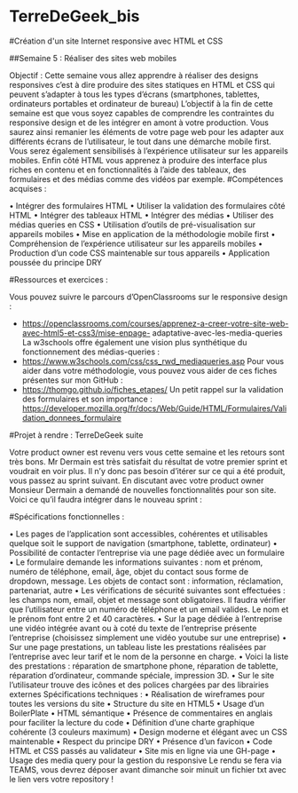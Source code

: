 # TerreDeGeek_bis

#Création d'un site Internet responsive avec HTML et CSS

##Semaine 5 : Réaliser des sites web mobiles

Objectif :
Cette semaine vous allez apprendre à réaliser des designs responsives c’est à dire produire des sites
statiques en HTML et CSS qui peuvent s’adapter à tous les types d’écrans (smartphones, tablettes,
ordinateurs portables et ordinateur de bureau)
L’objectif à la fin de cette semaine est que vous soyez capables de comprendre les contraintes du
responsive design et de les intégrer en amont à votre production. Vous saurez ainsi remanier les
éléments de votre page web pour les adapter aux différents écrans de l’utilisateur, le tout dans une
démarche mobile first. Vous serez également sensibilisés à l’expérience utilisateur sur les appareils
mobiles.
Enfin côté HTML vous apprenez à produire des interface plus riches en contenu et en
fonctionnalités à l’aide des tableaux, des formulaires et des médias comme des vidéos par exemple.
#Compétences acquises :

• Intégrer des formulaires HTML
• Utiliser la validation des formulaires côté HTML
• Intégrer des tableaux HTML
• Intégrer des médias
• Utiliser des médias queries en CSS
• Utilisation d’outils de pré-visualisation sur appareils mobiles
• Mise en application de la méthodologie mobile first
• Compréhension de l’expérience utilisateur sur les appareils mobiles
• Production d’un code CSS maintenable sur tous appareils
• Application poussée du principe DRY

#Ressources et exercices :

Vous pouvez suivre le parcours d’OpenClassrooms sur le responsive design :
- https://openclassrooms.com/courses/apprenez-a-creer-votre-site-web-avec-html5-et-css3/mise-enpage-
adaptative-avec-les-media-queries
La w3schools offre également une vision plus synthétique du fonctionnement des médias-queries :
- https://www.w3schools.com/css/css_rwd_mediaqueries.asp
Pour vous aider dans votre méthodologie, vous pouvez vous aider de ces fiches présentes sur mon
GitHub :
- https://thomgo.github.io/fiches_etapes/
Un petit rappel sur la validation des formulaires et son importance :
https://developer.mozilla.org/fr/docs/Web/Guide/HTML/Formulaires/Validation_donnees_formulaire

#Projet à rendre : TerreDeGeek suite

Votre product owner est revenu vers vous cette semaine et les retours sont très bons. Mr Dermain
est très satisfait du résultat de votre premier sprint et voudrait en voir plus. Il n’y donc pas besoin
d’itérer sur ce qui a été produit, vous passez au sprint suivant.
En discutant avec votre product owner Monsieur Dermain a demandé de nouvelles fonctionnalités
pour son site. Voici ce qu’il faudra intégrer dans le nouveau sprint :

#Spécifications fonctionnelles :

• Les pages de l’application sont accessibles, cohérentes et utilisables quelque soit le support
de navigation (smartphone, tablette, ordinateur)
• Possibilité de contacter l’entreprise via une page dédiée avec un formulaire
• Le formulaire demande les informations suivantes : nom et prénom, numéro de téléphone,
email, âge, objet du contact sous forme de dropdown, message. Les objets de contact sont :
information, réclamation, partenariat, autre
• Les vérifications de sécurité suivantes sont effectuées : les champs nom, email, objet et
message sont obligatoires. Il faudra vérifier que l’utilisateur entre un numéro de téléphone et
un email valides. Le nom et le prénom font entre 2 et 40 caractères.
• Sur la page dédiée à l’entreprise une vidéo intégrée avant ou à coté du texte de l’entreprise
présente l’entreprise (choisissez simplement une vidéo youtube sur une entreprise)
• Sur une page prestations, un tableau liste les prestations réalisées par l’entreprise avec leur
tarif et le nom de la personne en charge.
• Voici la liste des prestations : réparation de smartphone phone, réparation de tablette,
réparation d’ordinateur, commande spéciale, impression 3D.
• Sur le site l’utilisateur trouve des icônes et des polices chargées par des librairies externes
Spécifications techniques :
• Réalisation de wireframes pour toutes les versions du site
• Structure du site en HTML5
• Usage d’un BoilerPlate
• HTML sémantique
• Présence de commentaires en anglais pour faciliter la lecture du code
• Définition d’une charte graphique cohérente (3 couleurs maximum)
• Design moderne et élégant avec un CSS maintenable
• Respect du principe DRY
• Présence d’un favicon
• Code HTML et CSS passés au validateur
• Site mis en ligne via une GH-page
• Usage des media query pour la gestion du responsive
Le rendu se fera via TEAMS, vous devrez déposer avant dimanche soir minuit un fichier txt
avec le lien vers votre repository !
